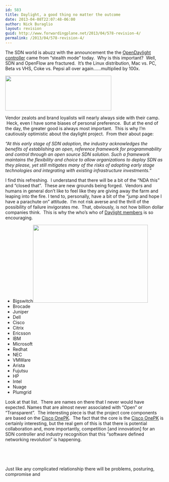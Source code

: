 ```yaml
---
id: 583
title: Daylight, a good thing no matter the outcome
date: 2013-04-08T22:07:48-06:00
author: Nick Buraglio
layout: revision
guid: http://www.forwardingplane.net/2013/04/578-revision-4/
permalink: /2013/04/578-revision-4/
---
```

The SDN world is abuzz with the announcement the the <a href="http://www.opendaylight.org" target="_blank">OpenDaylight controller</a> came from &#8220;stealth mode&#8221; today.  Why is this important?  Well, SDN and OpenFlow are fractured.  It&#8217;s the Linux distribution, Mac vs. PC, Beta vs VHS, Coke vs. Pepsi all over again&#8230;&#8230;multiplied by 100x.

<img class="alignleft" alt="" src="http://www.opendaylight.org/sites/all/themes/opendaylight/ixm/images/logo_opendaylight.png" width="336" height="111" /> 

Vendor zealots and brand loyalists will nearly always side with their camp.  Heck, even I have some biases of personal preference.  But at the end of the day, the greater good is always most important.  This is why I&#8217;m cautiously optimistic about the daylight project.  From their about page:

_&#8220;At this early stage of SDN adoption, the industry acknowledges the benefits of establishing an open, reference framework for programmability and control through an open source SDN solution. Such a framework maintains the flexibility and choice to allow organizations to deploy SDN as they please, yet still mitigates many of the risks of adopting early stage technologies and integrating with existing infrastructure investments.&#8221;_

I find this refreshing.  I understand that there will be a bit of the &#8220;NDA this&#8221; and &#8220;closed that&#8221;.  These are new grounds being forged.  Vendors and humans in general don&#8217;t like to feel like they are giving away the farm and leaping into the fire. I tend to, personally, have a bit of the &#8220;jump and hope I have a parachute on&#8221; attitude.  I&#8217;m not risk averse and the thrill of the possibility of failure invigorates me.  That, obviously, is not how billion dollar companies think.  This is why the who&#8217;s who of <a href="http://www.opendaylight.org/project/members" target="_blank">Daylight members</a> is so encouraging.

  * <span style="line-height: 13px;">Bigswitch<img class="alignright" alt="" src="http://upload.wikimedia.org/wikipedia/commons/thumb/6/67/Collaboration_logo_V2.svg/607px-Collaboration_logo_V2.svg.png" width="364" height="247" /></span>
  * Brocade
  * Juniper
  * Dell
  * Cisco
  * Citrix
  * Ericsson
  * IBM
  * Microsoft
  * Redhat
  * NEC
  * VMWare
  * Arista
  * Fujutsu
  * HP
  * Intel
  * Nuage
  * Plumgrid

Look at that list.  There are names on there that I never would have expected. Names that are almost never associated with &#8220;Open&#8221; or &#8220;Transparent&#8221;.  The interesting piece is that the project core components are based on the <a href="http://www.opendaylight.org/announcements/2013/04/industry-leaders-collaborate-opendaylight-project-donate-key-technologies" target="_blank">Cisco OnePK</a>.  The fact that the core is the <a href="http://www.cisco.com/en/US/prod/iosswrel/onepk.html" target="_blank">Cisco OnePK</a> is certainly interesting, but the real gem of this is that there is potential collaboration and, more importantly, competition [and innovation] for an SDN controller and industry recognition that this &#8220;software defined networking revolution&#8221; is happening.

&nbsp;

&nbsp;

Just like any complicated relationship there will be problems, posturing, compromise and

&nbsp;

&nbsp;

&nbsp;